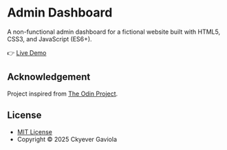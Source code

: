 # Admin Dashboard
A non-functional admin dashboard for a fictional website built with HTML5, CSS3, and JavaScript (ES6+).

👉 [Live Demo](https://ckyever.github.io/admin-dashboard/)

## Acknowledgement
Project inspired from [The Odin Project](https://www.theodinproject.com/lessons/node-path-intermediate-html-and-css-admin-dashboard).

## License
* [MIT License](https://opensource.org/license/MIT)
* Copyright © 2025 Ckyever Gaviola
